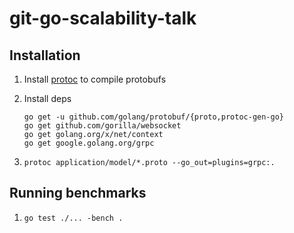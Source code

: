 # git-go-scalability-talk

## Installation

1. Install [protoc](https://github.com/google/protobuf/releases) to compile protobufs
1. Install deps

    ```
    go get -u github.com/golang/protobuf/{proto,protoc-gen-go}
    go get github.com/gorilla/websocket
    go get golang.org/x/net/context
    go get google.golang.org/grpc
    ```

1. `protoc application/model/*.proto --go_out=plugins=grpc:.`

## Running benchmarks

1. `go test ./... -bench .`

